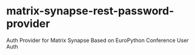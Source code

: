 # matrix-synapse-rest-password-provider
Auth Provider for Matrix Synapse Based on EuroPython Conference User Auth
